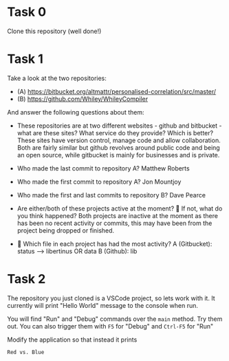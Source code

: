 # Task 0


Clone this repository (well done!)


# Task 1


Take a look at the two repositories:


* (A) https://bitbucket.org/altmattr/personalised-correlation/src/master/
* (B) https://github.com/Whiley/WhileyCompiler


And answer the following questions about them:


* These repositories are at two different websites - github and bitbucket - what are these sites? What service do they provide? Which is better?
These sites have version control, manage code and allow collaboration. Both are fairly similar but github revolves around public code and being an open source, while gitbucket is mainly for businesses and is private.


* Who made the last commit to repository A?
Matthew Roberts


* Who made the first commit to repository A?
Jon Mountjoy


* Who made the first and last commits to repository B?
Dave Pearce


* Are either/both of these projects active at the moment? 🤔 If not, what do you think happened?
Both projects are inactive at the moment as there has been no recent activity or commits, this may have been from the project being dropped or finished.


* 🤔 Which file in each project has had the most activity?
A (Gitbucket): status --> libertinus OR data
B (Github): lib


# Task 2


The repository you just cloned is a VSCode project, so lets work with it. It currently will print "Hello World" message to the console when run.


You will find "Run" and "Debug" commands over the `main` method. Try them out. You can also trigger them with `F5` for "Debug" and `Ctrl-F5` for "Run"


Modify the application so that instead it prints


~~~~~
Red vs. Blue
~~~~~


